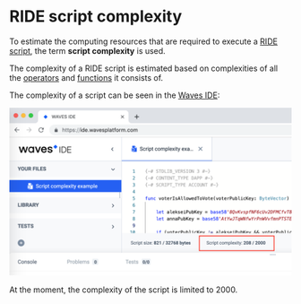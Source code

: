 # RIDE script complexity

To estimate the computing resources that are required to execute a [RIDE script](/ride/ride-script.md), the term **script complexity** is used.

The complexity of a RIDE script is estimated based on complexities of all the [operators](/ride/operators.md) and [functions](/ride/functions.md) it consists of.

The complexity of a script can be seen in the [Waves IDE](https://ide.wavesplatform.com):

<img src="img/ride-script-complexity/script-complexity.png" width="700"/>

At the moment, the complexity of the script is limited to 2000.

